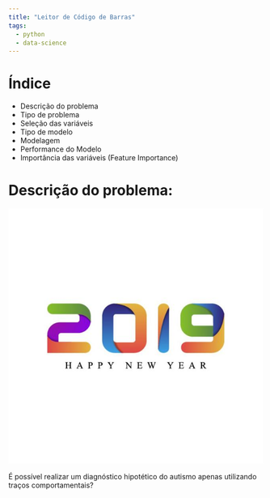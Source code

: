 ```yaml
---
title: "Leitor de Código de Barras"
tags:
  - python
  - data-science
---
```


# Índice

* Descrição do problema
* Tipo de problema
* Seleção das variáveis
* Tipo de modelo
* Modelagem
* Performance do Modelo
* Importância das variáveis (Feature Importance)

# Descrição do problema:

![Figura 1](/images/teste.jpg)

É possível realizar um diagnóstico hipotético do autismo apenas utilizando traços comportamentais?